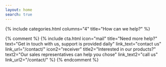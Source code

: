```yaml
---
layout: home
search: true
---
```


{% include categories.html columns="4" title="How can we help?" %}

{% comment %}
{% include cta.html
    icon="mail" title="Need more help?" text="Get in touch with us, support is provided daily" link_text="contact us" link_url="/contact/" 
    icon2="receiver" title2="Interested in our products?" text2="Our sales representatives can help you chose" link_text2="call us" link_url2="/contact/" 
%}
{% endcomment %}